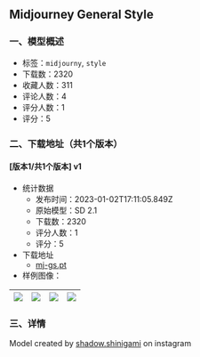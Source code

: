 ## Midjourney General Style
### 一、模型概述

- 标签：`midjourny`, `style`
- 下载数：2320
- 收藏人数：311
- 评论人数：4
- 评分人数：1
- 评分：5

### 二、下载地址（共1个版本）

#### [版本1/共1个版本] v1

- 统计数据
  - 发布时间：2023-01-02T17:11:05.849Z
  - 原始模型：SD 2.1
  - 下载数：2320
  - 评分人数：1
  - 评分：5
- 下载地址
  - [mj-gs.pt](https://civitai.com/api/download/models/3397)
- 样例图像：

| <img src="https://image.civitai.com/xG1nkqKTMzGDvpLrqFT7WA/84480815-4f5a-4081-dca3-a9129ce3f500/width=450/22849.jpeg" /> | <img src="https://image.civitai.com/xG1nkqKTMzGDvpLrqFT7WA/742ebcf6-1b54-4fc6-23c5-07febfeac000/width=450/22852.jpeg" /> | <img src="https://image.civitai.com/xG1nkqKTMzGDvpLrqFT7WA/ef18c267-06b7-4bcc-a6b4-369b0eb08f00/width=450/22851.jpeg" /> | <img src="https://image.civitai.com/xG1nkqKTMzGDvpLrqFT7WA/19d99267-65d5-4685-b417-687709913f00/width=450/22850.jpeg" /> |
| ---- | ---- | ---- | ---- |


### 三、详情
<p>Model created by <a rel="ugc" href="https://www.instagram.com/shadow.shinigami/">shadow.shinigami</a> on instagram</p>